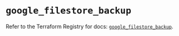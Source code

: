 # `google_filestore_backup`

Refer to the Terraform Registry for docs: [`google_filestore_backup`](https://registry.terraform.io/providers/hashicorp/google/6.46.0/docs/resources/filestore_backup).
